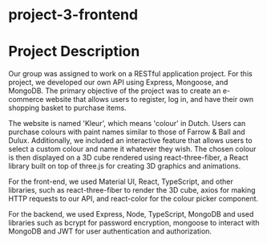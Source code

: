 # project-3-frontend

# Project Description

Our group was assigned to work on a RESTful application project. For this project, we developed our own API using Express, Mongoose, and MongoDB. The primary objective of the project was to create an e-commerce website that allows users to register, log in, and have their own shopping basket to purchase items. 

The website is named 'Kleur', which means 'colour' in Dutch. Users can purchase colours with paint names similar to those of Farrow & Ball and Dulux. Additionally, we included an interactive feature that allows users to select a custom colour and name it whatever they wish. The chosen colour is then displayed on a 3D cube rendered using react-three-fiber, a React library built on top of three.js for creating 3D graphics and animations. 

For the front-end, we used Material UI, React, TypeScript, and other libraries, such as react-three-fiber to render the 3D cube, axios for making HTTP requests to our API, and react-color for the colour picker component.

For the backend, we used Express, Node, TypeScript, MongoDB and used libraries such as bcrypt for password encryption, mongoose to interact with MongoDB and JWT for user authentication and authorization.

